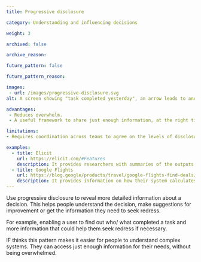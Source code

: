 ```yaml
---
title: Progressive disclosure

category: Understanding and influencing decisions

weight: 3

archived: false

archive_reason:

future_pattern: false

future_pattern_reason:

images:
 - url: /images/progressive-disclosure.svg
alt: A screen showing "task completed yesterday", an arrow leads to another screen saying "Task completed on 11/10/2026 by automated service BestBot" with an option to "Get digital proof"

advantages:
 - Reduces overwhelm.
 - A useful framework to share just enough information, at the right time.

limitations:
- Requires coordination across teams to agree on the levels of disclosure.

examples:
  - title: Elicit
    url: https://elicit.com/#Features
    description: It provides researchers with summaries of the outputs of its AI systems, with the ability to find out more with abstract summaries or user-created filters.
  - title: Google Flights
    url: https://blog.google/products/travel/google-flights-find-deals/
    description: It provides information on how their system calculates whether the price of a flight is high or low for the time of year.
---
```


Use progressive disclosure to reveal more detailed information about a decision. This helps people understand the decision, make suggestions for improvement or get the information they need to seek redress.

For example, enabling a user to find out who/ what completed a task and more information that could help them seek redress if necessary.

IF thinks this pattern makes it easier for people to understand complex systems. They can access just enough information for their needs, without being overwhelmed.
